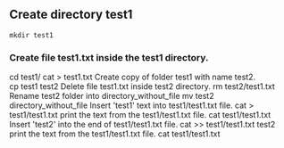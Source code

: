 ## Create directory test1
```console
mkdir test1
```

### Create file test1.txt inside the test1 directory.
cd test1/
cat > test1.txt
    Create copy of folder test1 with name test2.  
cp test1 test2
    Delete file test1.txt inside test2 directory.
rm test2/test1.txt
    Rename test2 folder into directory_without_file
mv test2 directory_without_file
    Insert 'test1' text into test1/test1.txt file.
cat > test1/test1.txt
    print the text from the test1/test1.txt file.
cat test1/test1.txt
    Insert 'test2' into the end of test1/test1.txt file.
cat >> test1/test1.txt
test2
    print the text from the test1/test1.txt file.
cat test1/test1.txt
